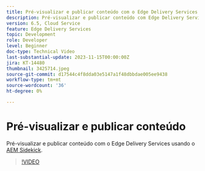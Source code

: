 ```yaml
---
title: Pré-visualizar e publicar conteúdo com o Edge Delivery Services
description: Pré-visualizar e publicar conteúdo com Edge Delivery Services com o AEM Sidekick
version: 6.5, Cloud Service
feature: Edge Delivery Services
topic: Development
role: Developer
level: Beginner
doc-type: Technical Video
last-substantial-update: 2023-11-15T00:00:00Z
jira: KT-14480
thumbnail: 3425714.jpeg
source-git-commit: d17544c4f8dda03e5147a1f48dbbdae005ee9438
workflow-type: tm+mt
source-wordcount: '36'
ht-degree: 0%

---
```



# Pré-visualizar e publicar conteúdo

Pré-visualizar e publicar conteúdo com o Edge Delivery Services usando o [AEM Sidekick](./sidekick.md).

>[!VIDEO](https://video.tv.adobe.com/v/3425714/?learn=on)
